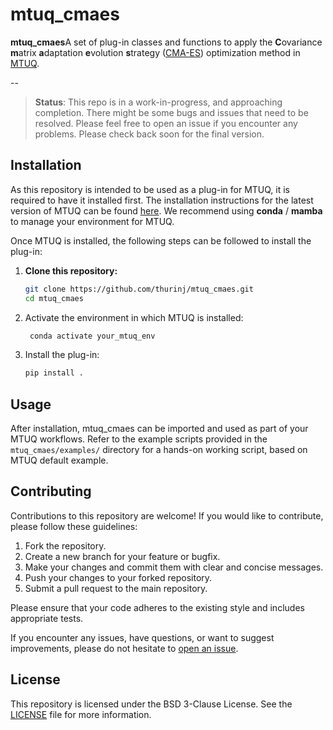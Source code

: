 # mtuq_cmaes

**mtuq_cmaes**A set of plug-in classes and functions to apply the **C**ovariance **m**atrix **a**daptation **e**volution **s**trategy ([CMA-ES](https://en.wikipedia.org/wiki/CMA-ES)) optimization method in [MTUQ](https://github.com/uafgeotools/mtuq).


--

> **Status**: This repo is in a work-in-progress, and approaching completion. There might be some bugs and issues that need to be resolved. Please feel free to open an issue if you encounter any problems. Please check back soon for the final version.

## Installation

As this repository is intended to be used as a plug-in for MTUQ, it is required to have it installed first. The installation instructions for the latest version of MTUQ can be found [here](https://uafgeotools.github.io/mtuq/install/index.html). We recommend using **conda** / **mamba** to manage your environment for MTUQ.

Once MTUQ is installed, the following steps can be followed to install the plug-in:

1. **Clone this repository:**

   ```bash
   git clone https://github.com/thurinj/mtuq_cmaes.git
   cd mtuq_cmaes
   ```

2. Activate the environment in which MTUQ is installed:
   
   ```bash
    conda activate your_mtuq_env
   ```

3. Install the plug-in:
   
   ```bash
   pip install .
   ```
   
## Usage

After installation, mtuq_cmaes can be imported and used as part of your MTUQ workflows. Refer to the example scripts provided in the `mtuq_cmaes/examples/` directory for a hands-on working script, based on MTUQ default example.


## Contributing

Contributions to this repository are welcome! If you would like to contribute, please follow these guidelines:

1. Fork the repository.
2. Create a new branch for your feature or bugfix.
3. Make your changes and commit them with clear and concise messages.
4. Push your changes to your forked repository.
5. Submit a pull request to the main repository.

Please ensure that your code adheres to the existing style and includes appropriate tests.

If you encounter any issues, have questions, or want to suggest improvements, please do not hesitate to [open an issue](https://github.com/thurinj/mtuq_cmaes/issues).

## License

This repository is licensed under the BSD 3-Clause License. See the [LICENSE](LICENSE) file for more information.